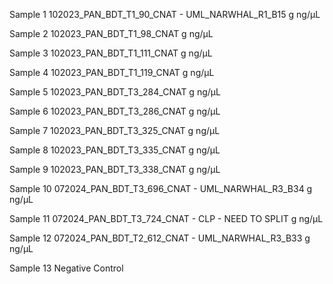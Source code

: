 Sample 1 
102023_PAN_BDT_T1_90_CNAT  - UML_NARWHAL_R1_B15
g
ng/μL

Sample 2
102023_PAN_BDT_T1_98_CNAT
g
ng/μL

Sample 3
102023_PAN_BDT_T1_111_CNAT 
g
ng/μL

Sample 4
102023_PAN_BDT_T1_119_CNAT 
g
ng/μL

Sample 5 
102023_PAN_BDT_T3_284_CNAT
g
ng/μL

Sample 6
102023_PAN_BDT_T3_286_CNAT
g
ng/μL

Sample 7 
102023_PAN_BDT_T3_325_CNAT
g
ng/μL

Sample 8 
102023_PAN_BDT_T3_335_CNAT
g
ng/μL

Sample 9 
102023_PAN_BDT_T3_338_CNAT
g
ng/μL

Sample 10 
072024_PAN_BDT_T3_696_CNAT - UML_NARWHAL_R3_B34
g
ng/μL

Sample 11
072024_PAN_BDT_T3_724_CNAT - CLP - NEED TO SPLIT
g
ng/μL

Sample 12
072024_PAN_BDT_T2_612_CNAT - UML_NARWHAL_R3_B33
g
ng/μL

Sample 13
Negative Control